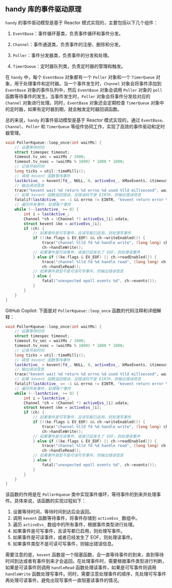 ## handy 库的事件驱动原理
`handy` 的事件驱动模型是基于 Reactor 模式实现的，主要包括以下几个组件：

1. `EventBase`：事件循环基类，负责事件循环和事件分发。

2. `Channel`：事件通道类，负责事件的注册、删除和分发。

3. `Poller`：事件分发器类，负责事件的分发和处理。

4. `TimerQueue`：定时器队列类，负责定时器的管理和触发。

在 `handy` 中，每个 `EventBase` 对象都有一个 `Poller` 对象和一个 `TimerQueue` 对象，用于处理事件和定时器。当一个事件发生时，`Channel` 对象会将事件添加到 `EventBase` 对象的事件队列中，然后 `EventBase` 对象会调用 `Poller` 对象的 `poll` 函数等待事件的发生。当事件发生时，`Poller` 对象会将事件分发给对应的 `Channel` 对象进行处理。同时，`EventBase` 对象还会定期检查 `TimerQueue` 对象中的定时器，如果有定时器到期，就会触发定时器回调函数。

总的来说，`handy` 的事件驱动模型是基于 Reactor 模式实现的，通过 `EventBase`、`Channel`、`Poller` 和 `TimerQueue` 等组件协同工作，实现了高效的事件驱动和定时器管理。



```cpp
void PollerKqueue::loop_once(int waitMs) {
    // 设置等待时间
    struct timespec timeout;
    timeout.tv_sec = waitMs / 1000;
    timeout.tv_nsec = (waitMs % 1000) * 1000 * 1000;
    // 记录开始时间
    long ticks = util::timeMilli();
    // 调用 kevent 函数等待事件
    lastActive_ = kevent(fd_, NULL, 0, activeEvs_, kMaxEvents, &timeout);
    // 输出调试信息
    trace("kevent wait %d return %d errno %d used %lld millsecond", waitMs, lastActive_, errno, util::timeMilli() - ticks);
    // 如果 kevent 函数返回错误，且错误码不是 EINTR，则输出错误信息
    fatalif(lastActive_ == -1 && errno != EINTR, "kevent return error %d %s", errno, strerror(errno));
    // 遍历所有事件，处理每个事件
    while (--lastActive_ >= 0) {
        int i = lastActive_;
        Channel *ch = (Channel *) activeEvs_[i].udata;
        struct kevent &ke = activeEvs_[i];
        if (ch) {
            // 如果事件是可写事件，且读写都已启用，则处理写事件
            if (!(ke.flags & EV_EOF) && ch->writeEnabled()) {
                trace("channel %lld fd %d handle write", (long long) ch->id(), ch->fd());
                ch->handleWrite();
            // 如果事件是可读事件，或者已经发生了 EOF，则处理读事件
            } else if ((ke.flags & EV_EOF) || ch->readEnabled()) {
                trace("channel %lld fd %d handle read", (long long) ch->id(), ch->fd());
                ch->handleRead();
            // 如果事件类型不是可读可写事件，则输出错误信息
            } else {
                fatal("unexpected epoll events %d", ch->events());
            }
        }
    }
}
```

GitHub Copilot: 下面是对 `PollerKqueue::loop_once` 函数的代码注释和详细解释：

```cpp
void PollerKqueue::loop_once(int waitMs) {
    // 设置等待时间
    struct timespec timeout;
    timeout.tv_sec = waitMs / 1000;
    timeout.tv_nsec = (waitMs % 1000) * 1000 * 1000;
    // 记录开始时间
    long ticks = util::timeMilli();
    // 调用 kevent 函数等待事件
    lastActive_ = kevent(fd_, NULL, 0, activeEvs_, kMaxEvents, &timeout);
    // 输出调试信息
    trace("kevent wait %d return %d errno %d used %lld millsecond", waitMs, lastActive_, errno, util::timeMilli() - ticks);
    // 如果 kevent 函数返回错误，且错误码不是 EINTR，则输出错误信息
    fatalif(lastActive_ == -1 && errno != EINTR, "kevent return error %d %s", errno, strerror(errno));
    // 遍历所有事件，处理每个事件
    while (--lastActive_ >= 0) {
        int i = lastActive_;
        Channel *ch = (Channel *) activeEvs_[i].udata;
        struct kevent &ke = activeEvs_[i];
        if (ch) {
            // 如果事件是可写事件，且读写都已启用，则处理写事件
            if (!(ke.flags & EV_EOF) && ch->writeEnabled()) {
                trace("channel %lld fd %d handle write", (long long) ch->id(), ch->fd());
                ch->handleWrite();
            // 如果事件是可读事件，或者已经发生了 EOF，则处理读事件
            } else if ((ke.flags & EV_EOF) || ch->readEnabled()) {
                trace("channel %lld fd %d handle read", (long long) ch->id(), ch->fd());
                ch->handleRead();
            // 如果事件类型不是可读可写事件，则输出错误信息
            } else {
                fatal("unexpected epoll events %d", ch->events());
            }
        }
    }
}
```

该函数的作用是在 `PollerKqueue` 类中实现事件循环，等待事件的到来并处理事件。具体来说，该函数的实现过程如下：

1. 设置等待时间，等待时间到达后会返回。
2. 调用 `kevent` 函数等待事件，将事件存储到 `activeEvs_` 数组中。
3. 遍历 `activeEvs_` 数组中的所有事件，根据事件类型进行处理。
4. 如果事件是可写事件，且读写都已启用，则处理写事件。
5. 如果事件是可读事件，或者已经发生了 EOF，则处理读事件。
6. 如果事件类型不是可读可写事件，则输出错误信息。

需要注意的是，`kevent` 函数是一个阻塞函数，会一直等待事件的到来，直到等待时间到达或者有事件到来才会返回。在处理事件时，需要根据事件类型进行判断，如果是可读事件则调用 `handleRead` 函数处理读事件，如果是可写事件则调用 `handleWrite` 函数处理写事件。同时，需要注意处理事件的顺序，先处理可写事件再处理可读事件，避免出现写事件一直阻塞读事件的情况。